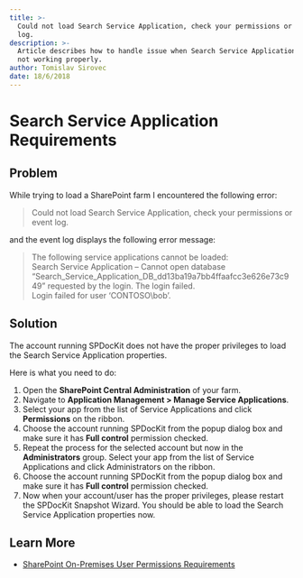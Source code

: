 ```yaml
---
title: >-
  Could not load Search Service Application, check your permissions or event
  log.
description: >-
  Article describes how to handle issue when Search Service Application load is
  not working properly.
author: Tomislav Sirovec
date: 18/6/2018
---
```


# Search Service Application Requirements

## Problem

While trying to load a SharePoint farm I encountered the following error:

> Could not load Search Service Application, check your permissions or event log.

and the event log displays the following error message:

> The following service applications cannot be loaded:  
> Search Service Application – Cannot open database “Search\_Service\_Application\_DB\_dd13ba19a7bb4ffaafcc3e626e73c949” requested by the login. The login failed.  
> Login failed for user ‘CONTOSO\bob’.

## Solution

The account running SPDocKit does not have the proper privileges to load the Search Service Application properties.

Here is what you need to do: 

1. Open the **SharePoint Central Administration** of your farm. 
2. Navigate to **Application Management &gt; Manage Service Applications**. 
3. Select your app from the list of Service Applications and click **Permissions** on the ribbon. 
4. Choose the account running SPDocKit from the popup dialog box and make sure it has **Full control** permission checked. 
5. Repeat the process for the selected account but now in the **Administrators** group. Select your app from the list of Service Applications and click Administrators on the ribbon. 
6. Choose the account running SPDocKit from the popup dialog box and make sure it has **Full control** permission checked. 
7. Now when your account/user has the proper privileges, please restart the SPDocKit Snapshot Wizard. You should be able to load the Search Service Application properties now.

## Learn More

* [SharePoint On-Premises User Permissions Requirements](user-permission-requirements.md)

